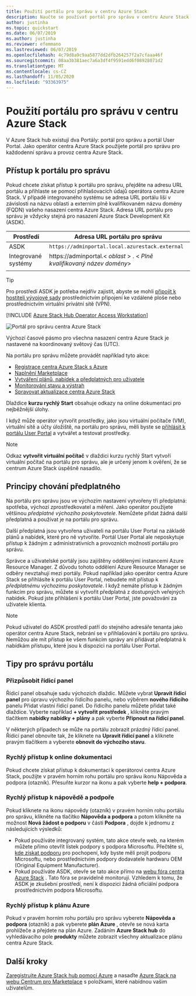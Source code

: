 ```yaml
---
title: Použití portálu pro správu v centru Azure Stack
description: Naučte se používat portál pro správu v centru Azure Stack.
author: justinha
ms.topic: quickstart
ms.date: 06/07/2019
ms.author: justinha
ms.reviewer: efemmano
ms.lastreviewed: 06/07/2019
ms.openlocfilehash: 4c79d8a9c9aa5877dd2dfb264257f2a7cfaaa46f
ms.sourcegitcommit: 08aa3b381aec7a6a3df4f9591edd6f08928071d2
ms.translationtype: MT
ms.contentlocale: cs-CZ
ms.lasthandoff: 11/05/2020
ms.locfileid: "93363975"
---
```

# <a name="use-the-administrator-portal-in-azure-stack-hub"></a>Použití portálu pro správu v centru Azure Stack

V Azure Stack hub existují dva Portály: portál pro správu a portál User Portal. Jako operátor centra Azure Stack použijete portál pro správu pro každodenní správu a provoz centra Azure Stack.

## <a name="access-the-administrator-portal"></a>Přístup k portálu pro správu

Pokud chcete získat přístup k portálu pro správu, přejděte na adresu URL portálu a přihlaste se pomocí přihlašovacích údajů operátora centra Azure Stack. V případě integrovaného systému se adresa URL portálu liší v závislosti na názvu oblasti a externím plně kvalifikovaném názvu domény (FQDN) vašeho nasazení centra Azure Stack. Adresa URL portálu pro správu je vždycky stejná pro nasazení Azure Stack Development Kit (ASDK).

| Prostředí | Adresa URL portálu pro správu |   
| -- | -- | 
| ASDK| `https://adminportal.local.azurestack.external`  |
| Integrované systémy | https://adminportal.&lt; *oblast* &gt; . &lt; *Plně kvalifikovaný název domény*&gt; | 
| | |

> [!TIP]
> Pro prostředí ASDK je potřeba nejdřív zajistit, abyste se mohli [připojit k hostiteli vývojové sady](../asdk/asdk-connect.md) prostřednictvím připojení ke vzdálené ploše nebo prostřednictvím virtuální privátní sítě (VPN).

[!INCLUDE [Azure Stack Hub Operator Access Workstation](../includes/operator-note-owa.md)]

 ![Portál pro správu centra Azure Stack](media/azure-stack-manage-portals/admin-portal.png)

Výchozí časové pásmo pro všechna nasazení centra Azure Stack je nastavené na koordinovaný světový čas (UTC).

Na portálu pro správu můžete provádět například tyto akce:

* [Registrace centra Azure Stack s Azure](azure-stack-registration.md)
* [Naplnění Marketplace](azure-stack-download-azure-marketplace-item.md)
* [Vytváření plánů, nabídek a předplatných pro uživatele](service-plan-offer-subscription-overview.md)
* [Monitorování stavu a výstrah](azure-stack-monitor-health.md)
* [Spravovat aktualizace centra Azure Stack](azure-stack-updates.md)

Dlaždice **kurzu rychlý Start** obsahuje odkazy na online dokumentaci pro nejběžnější úlohy.

I když může operátor vytvořit prostředky, jako jsou virtuální počítače (VM), virtuální sítě a účty úložiště, na portálu pro správu, měli byste se [přihlásit k portálu User Portal](../user/azure-stack-use-portal.md) a vytvářet a testovat prostředky.

>[!NOTE]
>Odkaz **vytvořit virtuální počítač** v dlaždici kurzu rychlý Start vytvoří virtuální počítač na portálu pro správu, ale je určený jenom k ověření, že se centrum Azure Stack úspěšně nasadilo.

## <a name="understand-subscription-behavior"></a>Principy chování předplatného

Na portálu pro správu jsou ve výchozím nastavení vytvořeny tři předplatná: spotřeba, výchozí zprostředkovatel a měření. Jako operátor použijete většinou *předplatné výchozího poskytovatele*. Nemůžete přidat žádná další předplatná a používat je na portálu pro správu.

Další předplatná jsou vytvořena uživateli na portálu User Portal na základě plánů a nabídek, které pro ně vytvoříte. Portál User Portal ale neposkytuje přístup k žádným z administrativních a provozních možností portálu pro správu.

Správce a uživatelské portály jsou zajištěny oddělenými instancemi Azure Resource Manager. Z důvodu tohoto oddělení Azure Resource Manager se odběry nevztahují mezi portály. Pokud například jako operátor centra Azure Stack se přihlásíte k portálu User Portal, nebudete mít přístup k *předplatnému výchozímu poskytovatele*. I když nemáte přístup k žádným funkcím pro správu, můžete si vytvořit předplatná z dostupných veřejných nabídek. Pokud jste přihlášeni k portálu User Portal, jste považováni za uživatele klienta.

  >[!NOTE]
  >Pokud uživatel do ASDK prostředí patří do stejného adresáře tenanta jako operátor centra Azure Stack, nebrání se v přihlašování k portálu pro správu. Nemůžou ale mít přístup ke všem funkcím správy ani přidávat předplatná k nabídkám přístupu, které jsou k dispozici na portálu User Portal.

## <a name="administrator-portal-tips"></a>Tipy pro správu portálu

### <a name="customize-the-dashboard"></a>Přizpůsobit řídicí panel

Řídicí panel obsahuje sadu výchozích dlaždic. Můžete vybrat **Upravit řídicí panel** pro úpravu výchozího řídicího panelu, nebo výběrem **nového řídicího** panelu Přidat vlastní řídicí panel. Do řídicího panelu můžete přidat také dlaždice. Vyberte například **+ vytvořit prostředek** , klikněte pravým tlačítkem **nabídky nabídky + plány** a pak vyberte **Připnout na řídicí panel**.

V některých případech se může na portálu zobrazit prázdný řídicí panel. Řídicí panel obnovíte tak, že kliknete na **Upravit řídicí panel** a kliknete pravým tlačítkem a vyberete **obnovit do výchozího stavu**.

### <a name="quick-access-to-online-documentation"></a>Rychlý přístup k online dokumentaci

Pokud chcete získat přístup k dokumentaci k operátorovi centra Azure Stack, použijte v pravém horním rohu portálu pro správu ikonu Nápověda a podpora (otazník). Přesuňte kurzor na ikonu a pak vyberte **help + podpora**.

### <a name="quick-access-to-help-and-support"></a>Rychlý přístup k nápovědě a podpoře

Pokud kliknete na ikonu nápovědy (otazník) v pravém horním rohu portálu pro správu, klikněte na tlačítko **Nápověda a podpora** a potom klikněte na možnost **Nová žádost o podporu** v části **Podpora** , dojde k jednomu z následujících výsledků:

- Pokud používáte integrovaný systém, tato akce otevře web, na kterém můžete přímo otevřít lístek podpory s podpora Microsoftu. Přečtěte si, [kde získat podporu](azure-stack-manage-basics.md#where-to-get-support) pro pochopení, kdy byste měli projít podporu Microsoftu, nebo prostřednictvím podpory dodavatele hardwaru OEM (Original Equipment Manufacturer).
- Pokud používáte ASDK, otevře se tato akce přímo na [webu fóra centra Azure Stack](https://social.msdn.microsoft.com/Forums/home?forum=AzureStack) . Tato fóra se pravidelně monitorují. Vzhledem k tomu, že ASDK je zkušební prostředí, není k dispozici žádná oficiální podpora prostřednictvím podpora Microsoftu.

### <a name="quick-access-to-the-azure-roadmap"></a>Rychlý přístup k plánu Azure

Pokud v pravém horním rohu portálu pro správu vyberete **Nápověda a podpora** (otazník) a pak vyberete **plán Azure** , otevře se nová karta prohlížeče a přejdete na plán Azure. Zadáním **Azure Stack hub** do vyhledávacího pole **produkty** můžete zobrazit všechny aktualizace plánu centra Azure Stack.

## <a name="next-steps"></a>Další kroky

[Zaregistrujte Azure Stack hub pomocí Azure](azure-stack-registration.md) a nasaďte [Azure Stack na webu Centrum pro Marketplace](azure-stack-marketplace.md) s položkami, které nabídnou vašim uživatelům.
